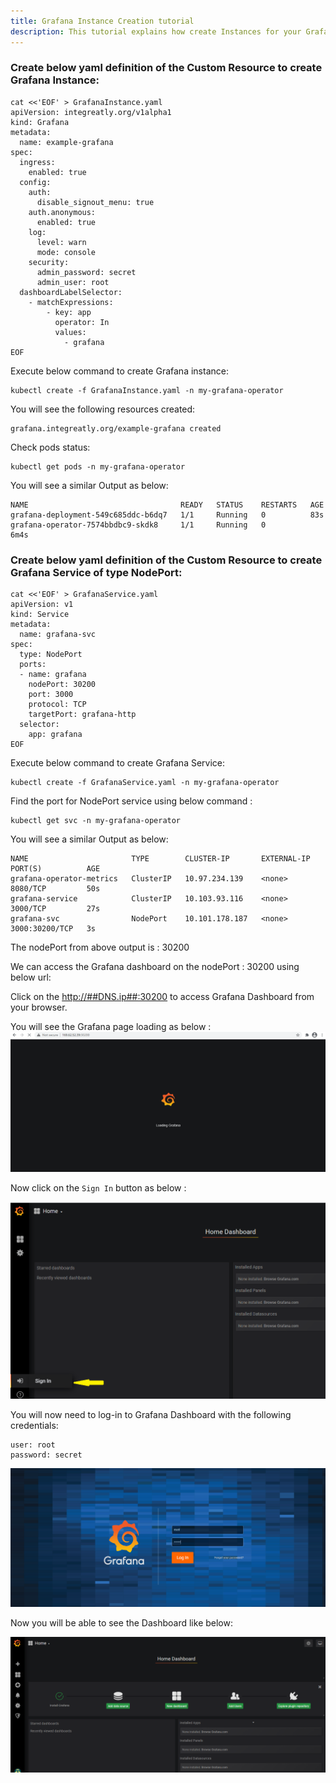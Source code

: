 ```yaml
---
title: Grafana Instance Creation tutorial
description: This tutorial explains how create Instances for your Grafana Operator.
---
```


###  Create below yaml definition of the Custom Resource to create Grafana Instance:

```execute
cat <<'EOF' > GrafanaInstance.yaml
apiVersion: integreatly.org/v1alpha1
kind: Grafana
metadata:
  name: example-grafana
spec:
  ingress:
    enabled: true
  config:
    auth:
      disable_signout_menu: true
    auth.anonymous:
      enabled: true
    log:
      level: warn
      mode: console
    security:
      admin_password: secret
      admin_user: root
  dashboardLabelSelector:
    - matchExpressions:
        - key: app
          operator: In
          values:
            - grafana
EOF
```

Execute below command to create Grafana instance:

```execute
kubectl create -f GrafanaInstance.yaml -n my-grafana-operator
```
You will see the following resources created:

```output
grafana.integreatly.org/example-grafana created
```

Check pods status:

```execute
kubectl get pods -n my-grafana-operator
```

You will see a similar Output as below:


```
NAME                                  READY   STATUS    RESTARTS   AGE
grafana-deployment-549c685ddc-b6dq7   1/1     Running   0          83s
grafana-operator-7574bbdbc9-skdk8     1/1     Running   0          6m4s
```

###  Create below yaml definition of the Custom Resource to create Grafana Service of type NodePort:


```execute
cat <<'EOF' > GrafanaService.yaml
apiVersion: v1
kind: Service
metadata:
  name: grafana-svc
spec:
  type: NodePort
  ports:
  - name: grafana
    nodePort: 30200
    port: 3000
    protocol: TCP
    targetPort: grafana-http
  selector:
    app: grafana
EOF
```

Execute below command to create Grafana Service:

```execute
kubectl create -f GrafanaService.yaml -n my-grafana-operator
```

Find the port for NodePort service using below command :

```execute
kubectl get svc -n my-grafana-operator
```

You will see a similar Output as below:

```
NAME                       TYPE        CLUSTER-IP       EXTERNAL-IP   PORT(S)          AGE
grafana-operator-metrics   ClusterIP   10.97.234.139    <none>        8080/TCP         50s
grafana-service            ClusterIP   10.103.93.116    <none>        3000/TCP         27s
grafana-svc                NodePort    10.101.178.187   <none>        3000:30200/TCP   3s
```

The nodePort from above output is : 30200

We can access the Grafana dashboard on the nodePort : 30200 using below url:


Click on the <a href="http://##DNS.ip##:30200" target="_blank">http://##DNS.ip##:30200</a> to access Grafana Dashboard from your browser.


You will see the Grafana page loading as below :
![](_images/load.png)

Now click on the `Sign In` button as below :


![](_images/signin.png)


You will now need to log-in to Grafana Dashboard with the following credentials:


```
user: root
password: secret
```

![](_images/login.png)


Now you will be able to see the Dashboard like below:


![](_images/dashboard.png)


